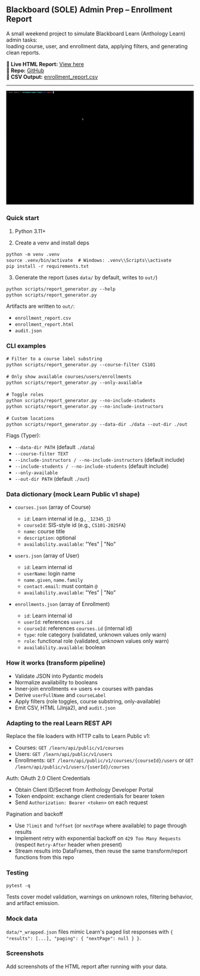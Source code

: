## Blackboard (SOLE) Admin Prep – Enrollment Report

A small weekend project to simulate Blackboard Learn (Anthology Learn) admin tasks:  
loading course, user, and enrollment data, applying filters, and generating clean reports.

**🔗 Live HTML Report:** [View here](https://chrisdefazio.github.io/blackboard-admin-report/)  
**📂 Repo:** [GitHub](https://github.com/chrisdefazio/blackboard-admin-report)  
**📄 CSV Output:** [enrollment_report.csv](out/enrollment_report.csv)

---

![CLI demo](assets/blackboard.gif)

### Quick start

1) Python 3.11+

2) Create a venv and install deps

```
python -m venv .venv
source .venv/bin/activate  # Windows: .venv\\Scripts\\activate
pip install -r requirements.txt
```

3) Generate the report (uses `data/` by default, writes to `out/`)

```
python scripts/report_generator.py --help
python scripts/report_generator.py
```

Artifacts are written to `out/`:

- `enrollment_report.csv`
- `enrollment_report.html`
- `audit.json`

### CLI examples

```
# Filter to a course label substring
python scripts/report_generator.py --course-filter CS101

# Only show available courses/users/enrollments
python scripts/report_generator.py --only-available

# Toggle roles
python scripts/report_generator.py --no-include-students
python scripts/report_generator.py --no-include-instructors

# Custom locations
python scripts/report_generator.py --data-dir ./data --out-dir ./out
```

Flags (Typer):

- `--data-dir PATH` (default `./data`)
- `--course-filter TEXT`
- `--include-instructors / --no-include-instructors` (default include)
- `--include-students / --no-include-students` (default include)
- `--only-available`
- `--out-dir PATH` (default `./out`)

### Data dictionary (mock Learn Public v1 shape)

- `courses.json` (array of Course)
  - `id`: Learn internal id (e.g., `_12345_1`)
  - `courseId`: SIS-style id (e.g., `CS101-2025FA`)
  - `name`: course title
  - `description`: optional
  - `availability.available`: "Yes" | "No"

- `users.json` (array of User)
  - `id`: Learn internal id
  - `userName`: login name
  - `name.given`, `name.family`
  - `contact.email`: must contain `@`
  - `availability.available`: "Yes" | "No"

- `enrollments.json` (array of Enrollment)
  - `id`: Learn internal id
  - `userId`: references `users.id`
  - `courseId`: references `courses.id` (internal id)
  - `type`: role category (validated, unknown values only warn)
  - `role`: functional role (validated, unknown values only warn)
  - `availability.available`: boolean

### How it works (transform pipeline)

- Validate JSON into Pydantic models
- Normalize availability to booleans
- Inner-join enrollments ↔ users ↔ courses with pandas
- Derive `userFullName` and `courseLabel`
- Apply filters (role toggles, course substring, only-available)
- Emit CSV, HTML (Jinja2), and `audit.json`

### Adapting to the real Learn REST API

Replace the file loaders with HTTP calls to Learn Public v1:

- Courses: `GET /learn/api/public/v1/courses`
- Users: `GET /learn/api/public/v1/users`
- Enrollments: `GET /learn/api/public/v1/courses/{courseId}/users` or `GET /learn/api/public/v1/users/{userId}/courses`

Auth: OAuth 2.0 Client Credentials

- Obtain Client ID/Secret from Anthology Developer Portal
- Token endpoint: exchange client credentials for bearer token
- Send `Authorization: Bearer <token>` on each request

Pagination and backoff

- Use `?limit` and `?offset` (or `nextPage` where available) to page through results
- Implement retry with exponential backoff on `429 Too Many Requests` (respect `Retry-After` header when present)
- Stream results into DataFrames, then reuse the same transform/report functions from this repo

### Testing

```
pytest -q
```

Tests cover model validation, warnings on unknown roles, filtering behavior, and artifact emission.

### Mock data

`data/*_wrapped.json` files mimic Learn's paged list responses with `{ "results": [...], "paging": { "nextPage": null } }`.

### Screenshots

Add screenshots of the HTML report after running with your data.
